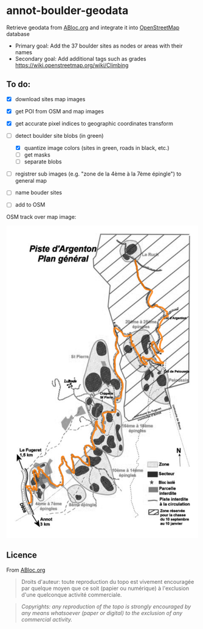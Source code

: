 # annot-boulder-geodata
Retrieve geodata from [ABloc.org](http://ablog.org) and integrate it into [OpenStreetMap](https://www.openstreetmap.org) database

- Primary goal: Add the 37 boulder sites as nodes or areas with their names
- Secondary goal: Add additional tags such as grades https://wiki.openstreetmap.org/wiki/Climbing

## To do:
- [x] download sites map images
- [x] get POI from OSM and map images
- [x] get accurate pixel indices to geographic coordinates transform
- [ ] detect boulder site blobs (in green)
  - [x] quantize image colors (sites in green, roads in black, etc.)
  - [ ] get masks
  - [ ] separate blobs
- [ ] registrer sub images (e.g. "zone de la 4ème à la 7ème épingle") to general map

- [ ] name bouder sites
- [ ] add to OSM

OSM track over map image:

![visual check](visual_check.png)

## Licence
From [ABloc.org](http://ablog.org)

> Droits d'auteur: toute reproduction du topo est vivement encouragée par quelque moyen que ce soit (papier ou numérique) à l'exclusion d'une quelconque activité commerciale.

> *Copyrights: any reproduction of the topo is strongly encouraged by any means whatsoever (paper or digital) to the exclusion of any commercial activity.*
